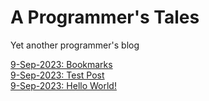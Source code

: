 #  A Programmer's Tales

Yet another programmer's blog  

[9-Sep-2023: Bookmarks](/posts/2023-9-15-02-Bookmarks.md)  
[9-Sep-2023: Test Post](/posts/2023-9-15-01-Test.md)  
[9-Sep-2023: Hello World!](/posts/2023-9-15-00-HelloWorld.md)  

